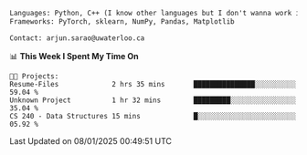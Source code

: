 ```txt
Languages: Python, C++ (I know other languages but I don't wanna work in em)
Frameworks: PyTorch, sklearn, NumPy, Pandas, Matplotlib

Contact: arjun.sarao@uwaterloo.ca
```

<!--START_SECTION:waka-->
📊 **This Week I Spent My Time On** 

```text
🐱‍💻 Projects: 
Resume-Files             2 hrs 35 mins       ███████████████░░░░░░░░░░   59.04 % 
Unknown Project          1 hr 32 mins        █████████░░░░░░░░░░░░░░░░   35.04 % 
CS 240 - Data Structures 15 mins             █░░░░░░░░░░░░░░░░░░░░░░░░   05.92 % 
```


 Last Updated on 08/01/2025 00:49:51 UTC
<!--END_SECTION:waka-->
